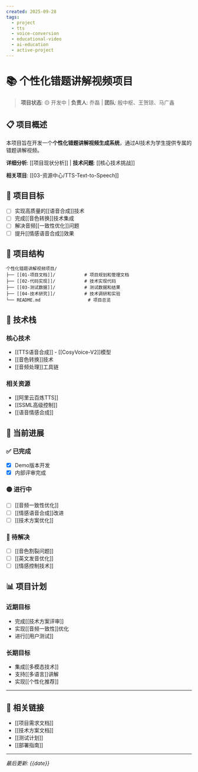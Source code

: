 ```yaml
---
created: 2025-09-28
tags:
  - project
  - tts
  - voice-conversion
  - educational-video
  - ai-education
  - active-project
---
```


# 📚 个性化错题讲解视频项目

> **项目状态**: 🟡 开发中 | **负责人**: 乔磊 | **团队**: 殷中枢、王贺琼、马广鑫

## 📋 项目概述

本项目旨在开发一个**个性化错题讲解视频生成系统**，通过AI技术为学生提供专属的错题讲解视频。

**详细分析**: [[项目现状分析]] | **技术问题**: [[核心技术挑战]]

**相关项目**: [[03-资源中心/TTS-Text-to-Speech]]

## 🎯 项目目标

- [ ] 实现高质量的[[语音合成]]技术
- [ ] 完成[[音色转换]]技术集成
- [ ] 解决音频[[一致性优化]]问题
- [ ] 提升[[情感语音合成]]效果

## 📁 项目结构

```
个性化错题讲解视频项目/
├── [[01-项目文档]]/           # 项目规划和管理文档
├── [[02-代码实现]]/           # 技术实现代码
├── [[03-测试数据]]/           # 测试数据和结果
├── [[04-技术研究]]/           # 技术调研和实验
└── README.md                  # 项目总览
```

## 🚀 技术栈

### 核心技术
- [[TTS语音合成]] - [[CosyVoice-V2]]模型
- [[音色转换]]技术
- [[音频处理]]工具链

### 相关资源
- [[阿里云百炼TTS]]
- [[SSML高级控制]]
- [[语音情感合成]]

## 🔧 当前进展

### ✅ 已完成
- [x] Demo版本开发
- [x] 内部评审完成

### 🟡 进行中
- [ ] [[音频一致性优化]]
- [ ] [[情感语音合成]]改进
- [ ] [[技术方案优化]]

### 🔴 待解决
- [ ] [[音色割裂问题]]
- [ ] [[英文发音优化]]
- [ ] [[情感控制技术]]

## 📊 项目计划

### 近期目标
- 完成[[技术方案评审]]
- 实现[[音频一致性]]优化
- 进行[[用户测试]]

### 长期目标
- 集成[[多模态技术]]
- 支持[[多语言]]讲解
- 实现[[个性化推荐]]

---

## 🔗 相关链接

- [[项目需求文档]]
- [[技术方案文档]]
- [[测试计划]]
- [[部署指南]]

---

*最后更新: {{date}}*